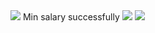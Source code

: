 <img src ='https://i.imgur.com/ArvKGrb.png'/>
Min salary successfully
<img src = 'https://i.imgur.com/P8rF9ip.png'/>
<img src ='https://i.imgur.com/815Mqi3.png'/>
